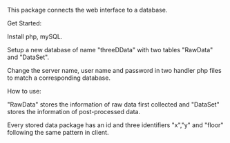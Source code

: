 This package connects the web interface to a database.


Get Started:

Install php, mySQL.

Setup a new database of name "threeDData" with two tables "RawData" and "DataSet".

Change the server name, user name and password in two handler php files to match a corresponding database.


How to use:

"RawData" stores the information of raw data first collected and "DataSet" stores the information of post-processed data.

Every stored data package has an id and three identifiers "x","y" and "floor" following the same pattern in client.